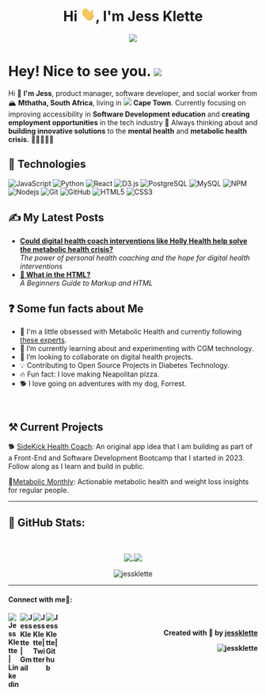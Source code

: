 <h1 align="center">Hi <img src="https://raw.githubusercontent.com/ABSphreak/ABSphreak/master/gifs/Hi.gif" width="30px">, I'm Jess Klette</h1>
<p align="center">
  <a href="https://github.com/jessklette/readme-typing-svg"><img src="https://readme-typing-svg.herokuapp.com?lines=Product+Manager;Front+End+Developer;Social+Worker&center=true&width=500&height=50"></a>
</p>

<h1>Hey! Nice to see you.  <img src="https://emojis.slackmojis.com/emojis/images/1531849430/4246/blob-sunglasses.gif?1531849430" width="30"/></h1>
<p>Hi 👋 <b>I'm Jess</b>, product manager, software developer, and social worker from 🏔️ <b>Mthatha, South Africa</b>, living in <img src="https://cdn-icons-png.flaticon.com/512/3909/3909408.png" width="13"/> <b>Cape Town</b>. Currently focusing on improving accessibility in <b>Software Development education</b> and <b>creating employment opportunities</b> in the tech industry 🚀 Always thinking about and <b>building innovative solutions</b> to the <b>mental health</b> and <b>metabolic health crisis.</b> 🧠🥗🏋🏼‍♀️</p>

## 👾 Technologies

![JavaScript](https://img.shields.io/badge/-JavaScript-black?style=flat-circle&logo=javascript)
![Python](https://img.shields.io/badge/-Python-black?style=flat-circle&logo=Python)
![React](https://img.shields.io/badge/-React-black?style=flat-circle&logo=react)
![D3.js](https://img.shields.io/badge/-D3.js-black?style=flat-circle&logo=d3.js)
![PostgreSQL](https://img.shields.io/badge/-PostgreSQL-black?style=flat-circle&logo=postgresql)
![MySQL](https://img.shields.io/badge/-MySQL-black?style=flat-circle&logo=mysql)
![NPM](https://img.shields.io/badge/-NPM-black?style=flat-circle&logo=npm)
![Nodejs](https://img.shields.io/badge/-Nodejs-black?style=flat-circle&logo=Node.js)
![Git](https://img.shields.io/badge/-Git-black?style=flat-circle&logo=git)
![GitHub](https://img.shields.io/badge/-GitHub-181717?style=flat-circle&logo=github)
![HTML5](https://img.shields.io/badge/-HTML5-black?style=flat-circle&logo=html5&logoColor=white)
![CSS3](https://img.shields.io/badge/-CSS3-black?style=flat-circle&logo=css3)


## ✍️ My Latest Posts
<ul>
  <li><a href="https://www.metabolicmonthly.com/could-digital-health-interventions-like-holly-health-help-solve-the-metabolic-crisis/"><b>Could digital health coach interventions like Holly Health help solve the metabolic health crisis?</b></a><br/><i>The power of personal health coaching and the hope for digital health interventions</i></li>
  <li><a href="https://jesscancode.hashnode.dev/what-in-the-html-a-beginners-guide-to-markup-and-html"><b>🔧 What in the HTML?</b></a><br/><i>A Beginners Guide to Markup and HTML</i></li>
</ul>

## ❓ Some fun facts about Me

- 🧞 I'm a little obsessed with Metabolic Health and currently following [these experts](https://www.metabolicmonthly.com/the-metabolic-health-experts/).
- 🔭 I’m currently learning about and experimenting with CGM technology.
- 👯 I’m looking to collaborate on digital health projects.
- 💡 Contributing to Open Source Projects in Diabetes Technology.
- 🔥 Fun fact: I love making Neapolitan pizza.
- 🐕 I love going on adventures with my dog, Forrest.
<br>

## ⚒️ Current Projects
🐕 [SideKick Health Coach](https://www.figma.com/file/7Q0UoNqlK7z18XHGQQAogB/SideKick-Health-Coach): An original app idea that I am building as part of a Front-End and Software Development Bootcamp that I started in 2023. Follow along as I learn and build in public. 

🥗[Metabolic Monthly](https://www.metabolicmonthly.com/): Actionable metabolic health and weight loss insights for regular people. 

---
<h2>📔 GitHub Stats:</h2>
<br>
<p align="center">
  <a href="https://github.com/jessklette">
    <img align="center"  height="175px" src="https://github-readme-stats.vercel.app/api?username=jessklette&show_icons=true&hide_border=true&title_color=94b4a4&amp&icon_color=FFFFFF&amp&text_color=FFFFFF&amp&bg_color=000000&count_private=true&include_all_commits=true"/>
  </a>
  <a href="https://github.com/jessklette">
    <img align="center" height="175px"  src="https://github-readme-stats.vercel.app/api/top-langs/?username=jessklette&text_color=FFFFFF&bg_color=000000&title_color=94b4a4&langs_count=15&layout=compact&hide_border=true" />
  </a>
</p>
  <p align="center"><img align="center" src="https://github-readme-streak-stats.herokuapp.com/?user=jessklette&text_color=FFFFFF&bg_color=000000&title_color=94b4a4&langs_count=15&layout=compact&hide_border=true" alt="jessklette" /></p>

---

<h4> Connect with me🤝: <h4>
  </hr>
  <a href="https://www.linkedin.com/in/jessklette/">
   <img align="left" alt=" Jess Klette | Linkedin" width="24px" src="https://www.vectorlogo.zone/logos/linkedin/linkedin-icon.svg" />
  </a>
  <a href="mailto:hin@jesscancode.com">
    <img align="left" alt="Jess Klette | Gmail" width="26px" src="https://www.vectorlogo.zone/logos/gmail/gmail-icon.svg" />
  </a>
  <a href="https://twitter.com/jesscancode">
    <img align="left" alt="Jess Klette| Twitter" width="26px" src="https://www.vectorlogo.zone/logos/twitter/twitter-official.svg" />
  </a>
   <a href="https://github.com/jessklette">
    <img align="left" alt="Jess Klette| Github" width="26px" src="https://www.vectorlogo.zone/logos/github/github-tile.svg" />
  </a>
  <br>
  
<p align="right" > Created with 🖤 by <a href="https://github.com/jessklette">jessklette</a></p>
<p align="right" > <img src="https://komarev.com/ghpvc/?username=jessklette&label=Profile%20views&color=0e75b6&style=flat" alt="jessklette" /> </p>

